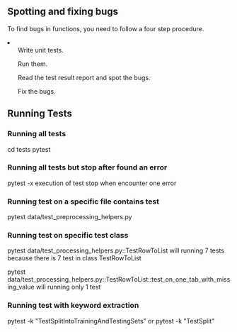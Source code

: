 ## Spotting and fixing bugs

To find bugs in functions, you need to follow a four step procedure.

<li>
<ol>Write unit tests.</ol>
<ol>Run them.</ol>
<ol>Read the test result report and spot the bugs.</ol>
<ol>Fix the bugs.</ol>
</li>

## Running Tests

### Running all tests
cd tests
pytest

### Running all tests but stop after found an error
pytest -x
execution of test stop when encounter one error

### Running test on a specific file contains test
pytest data/test_preprocessing_helpers.py

### Running test on specific test class
pytest data/test_processing_helpers.py::TestRowToList
will running 7 tests because there is 7 test in class TestRowToList

pytest data/test_processing_helpers.py::TestRowToList::test_on_one_tab_with_missing_value
will running only 1 test

### Running test with keyword extraction
pytest -k "TestSplitIntoTrainingAndTestingSets"
or
pytest -k "TestSplit"
